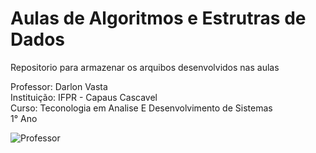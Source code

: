 # Aulas de Algoritmos e Estrutras de Dados

Repositorio para armazenar os arquibos desenvolvidos nas aulas

Professor: Darlon Vasta  
Instituição: IFPR - Capaus Cascavel  
Curso: Teconologia em Analise E Desenvolvimento de Sistemas  
1° Ano


![Professor](hhttp://github.com/darlonv.png)